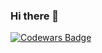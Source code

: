 ### Hi there 👋

[![Codewars Badge](https://www.codewars.com/users/koval01/badges/large)](https://www.codewars.com/users/koval01)
